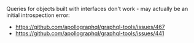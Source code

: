 Queries for objects built with interfaces don't work - may actually be an initial introspection error:
  * https://github.com/apollographql/graphql-tools/issues/467
  * https://github.com/apollographql/graphql-tools/issues/441